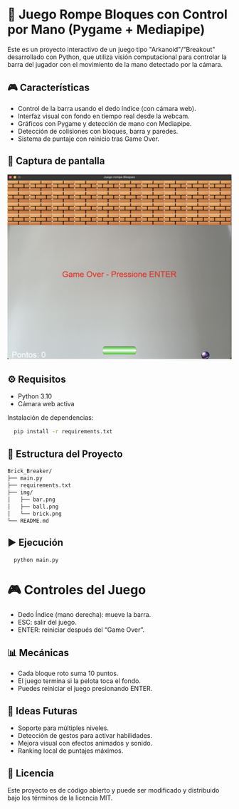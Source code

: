 # 🧱 Juego Rompe Bloques con Control por Mano (Pygame + Mediapipe)

Este es un proyecto interactivo de un juego tipo "Arkanoid"/"Breakout" desarrollado con Python, que utiliza visión computacional para controlar la barra del jugador con el movimiento de la mano detectado por la cámara.

## 🎮 Características

- Control de la barra usando el dedo índice (con cámara web).
- Interfaz visual con fondo en tiempo real desde la webcam.
- Gráficos con Pygame y detección de mano con Mediapipe.
- Detección de colisiones con bloques, barra y paredes.
- Sistema de puntaje con reinicio tras Game Over.

## 📸 Captura de pantalla

![Game.png](img/Game.png)

## ⚙️ Requisitos

- Python 3.10
- Cámara web activa

Instalación de dependencias:

```bash
  pip install -r requirements.txt
```

## 📁 Estructura del Proyecto

    Brick_Breaker/
    ├── main.py
    ├── requirements.txt
    ├── img/
    │   ├── bar.png
    │   ├── ball.png
    │   └── brick.png
    └── README.md

## ▶️ Ejecución

```bash
  python main.py
```

# 🎮 Controles del Juego

- Dedo Índice (mano derecha): mueve la barra.
- ESC: salir del juego.
- ENTER: reiniciar después del “Game Over”.

## 📊 Mecánicas
- Cada bloque roto suma 10 puntos.
- El juego termina si la pelota toca el fondo.
- Puedes reiniciar el juego presionando ENTER.

## 🔮 Ideas Futuras
- Soporte para múltiples niveles.
- Detección de gestos para activar habilidades.
- Mejora visual con efectos animados y sonido.
- Ranking local de puntajes máximos.

## 📜 Licencia

Este proyecto es de código abierto y puede ser modificado y distribuido bajo los términos de la licencia MIT.

